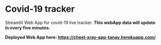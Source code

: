 # Covid-19 tracker
Streamlit Web App for covid-19 live tracker.
**This webApp data will update in every five minutes.**

**Deployed Web App here: https://chest-xray-app-tanay.herokuapp.com/**
